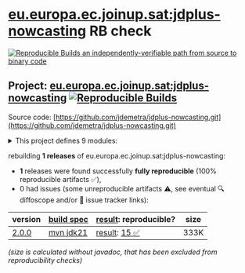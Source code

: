 [eu.europa.ec.joinup.sat:jdplus-nowcasting](https://central.sonatype.com/artifact/eu.europa.ec.joinup.sat/jdplus-nowcasting/versions) RB check
=======

[![Reproducible Builds](https://reproducible-builds.org/images/logos/rb.svg) an independently-verifiable path from source to binary code](https://reproducible-builds.org/)

## Project: [eu.europa.ec.joinup.sat:jdplus-nowcasting](https://central.sonatype.com/artifact/eu.europa.ec.joinup.sat/jdplus-nowcasting/versions) [![Reproducible Builds](https://img.shields.io/endpoint?url=https://raw.githubusercontent.com/jvm-repo-rebuild/reproducible-central/master/content/eu/europa/ec/joinup/sat/jdplus-nowcasting/badge.json)](https://github.com/jvm-repo-rebuild/reproducible-central/blob/master/content/eu/europa/ec/joinup/sat/jdplus-nowcasting/README.md)

Source code: [https://github.com/jdemetra/jdplus-nowcasting.git](https://github.com/jdemetra/jdplus-nowcasting.git)

<details><summary>This project defines 9 modules:</summary>

* [eu.europa.ec.joinup.sat:jdplus-dfm-base-api](https://central.sonatype.com/artifact/eu.europa.ec.joinup.sat/jdplus-dfm-base-api/overview)
* [eu.europa.ec.joinup.sat:jdplus-dfm-base-core](https://central.sonatype.com/artifact/eu.europa.ec.joinup.sat/jdplus-dfm-base-core/overview)
* [eu.europa.ec.joinup.sat:jdplus-dfm-base-parent](https://central.sonatype.com/artifact/eu.europa.ec.joinup.sat/jdplus-dfm-base-parent/overview)
* [eu.europa.ec.joinup.sat:jdplus-dfm-base-r](https://central.sonatype.com/artifact/eu.europa.ec.joinup.sat/jdplus-dfm-base-r/overview)
* [eu.europa.ec.joinup.sat:jdplus-nowcasting](https://central.sonatype.com/artifact/eu.europa.ec.joinup.sat/jdplus-nowcasting/overview)
* [eu.europa.ec.joinup.sat:jdplus-nowcasting-base](https://central.sonatype.com/artifact/eu.europa.ec.joinup.sat/jdplus-nowcasting-base/overview)
* [eu.europa.ec.joinup.sat:jdplus-nowcasting-bom](https://central.sonatype.com/artifact/eu.europa.ec.joinup.sat/jdplus-nowcasting-bom/overview)
* [eu.europa.ec.joinup.sat:jdplus-nowcasting-cli](https://central.sonatype.com/artifact/eu.europa.ec.joinup.sat/jdplus-nowcasting-cli/overview)
* [eu.europa.ec.joinup.sat:jdplus-nowcasting-desktop](https://central.sonatype.com/artifact/eu.europa.ec.joinup.sat/jdplus-nowcasting-desktop/overview)
</details>

rebuilding **1 releases** of eu.europa.ec.joinup.sat:jdplus-nowcasting:
- **1** releases were found successfully **fully reproducible** (100% reproducible artifacts :white_check_mark:),
- 0 had issues (some unreproducible artifacts :warning:, see eventual :mag: diffoscope and/or :memo: issue tracker links):

| version | [build spec](/BUILDSPEC.md) | [result](https://reproducible-builds.org/docs/jvm/): reproducible? | size |
| -- | --------- | ------ | -- |
| [2.0.0](https://central.sonatype.com/artifact/eu.europa.ec.joinup.sat/jdplus-nowcasting/2.0.0/pom) | [mvn jdk21](jdplus-nowcasting-2.0.0.buildspec) | [result](jdplus-nowcasting-2.0.0.buildinfo): [15 :white_check_mark: ](jdplus-nowcasting-2.0.0.buildcompare) | 333K |

<i>(size is calculated without javadoc, that has been excluded from reproducibility checks)</i>
